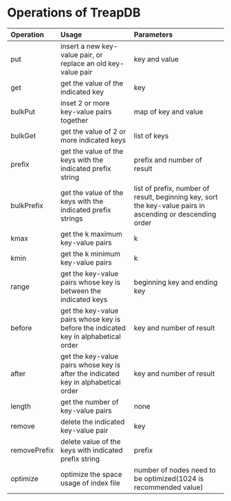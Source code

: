 # Operations of TreapDB #


|**Operation**|**Usage**|**Parameters**|
|:------------|:--------|:-------------|
|put|insert a new key-value pair, or replace an old key-value pair|key and value|
|get|get the value of the indicated key |key|
|bulkPut|inset 2 or more key-value pairs together|map of key and value|
|bulkGet|get the value of 2 or more indicated keys |list of keys|
|prefix|get the value of the keys with the indicated prefix string|prefix and number of result|
|bulkPrefix|get the value of the keys with the indicated prefix strings|list of prefix, number of result, beginning key, sort the key-value pairs in ascending or descending order|
|kmax|get the k maximum  key-value pairs|k |
|kmin|get the k minimum key-value pairs|k |
|range|get the key-value pairs whose key is between the indicated keys|beginning key and ending key|
|before|get the key-value pairs whose key is before the indicated key in alphabetical order|key and number of result|
|after|get the key-value pairs whose key is after the indicated key in alphabetical order|key and number of result|
|length|get the number of key-value pairs|none|
|remove|delete the indicated key-value pair|key|
|removePrefix|delete value of the keys with indicated prefix string|prefix|
|optimize|optimize the space usage of index file|number of nodes need to be optimized(1024 is recommended value)|